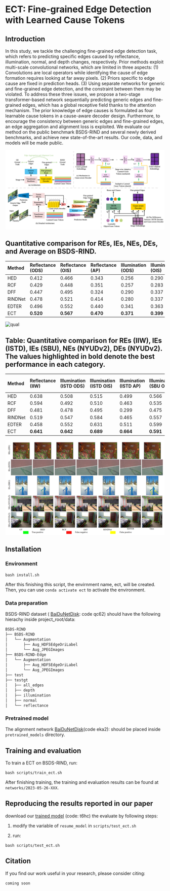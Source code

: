 <!--
 * @Author: daniel
 * @Date: 2022-05-19 22:27:52
 * @LastEditTime: 2023-08-07 07:48:57
 * @LastEditors: daniel
 * @Description: 
 * @FilePath: /Cerberus-main/readme.md
 * have a nice day
-->
# ECT: Fine-grained Edge Detection with Learned Cause Tokens





## Introduction

In this study, we tackle the challenging fine-grained edge detection task, which refers to predicting specific edges caused by reflectance, illumination, normal, and depth changes, respectively. Prior methods exploit multi-scale convolutional networks, which are limited in three aspects: (1) Convolutions are local operators while identifying the cause of edge formation requires looking at far away pixels. (2) Priors specific to edge cause are fixed in prediction heads. (3) Using separate networks for generic and fine-grained edge detection, and the constraint between them may be violated. To address these three issues, we propose a two-stage transformer-based network sequentially predicting generic edges and fine-grained edges, which has a global receptive field thanks to the attention mechanism. The prior knowledge
of edge causes is formulated as four learnable cause tokens in a cause-aware decoder design. Furthermore, to encourage the consistency between generic edges and fine-grained edges, an edge aggregation and alignment loss is exploited. We evaluate our method on the public benchmark BSDS-RIND and several newly derived benchmarks, and achieve new state-of-the-art results. Our code, data, and
models will be made public.

![main](imgs/main.png)



## Quantitative comparison for REs, IEs, NEs, DEs, and Average on BSDS-RIND.

| Method  | Reflectance (ODS) | Reflectance (OIS) | Reflectance (AP) | Illumination (ODS) | Illumination (OIS) | Illumination (AP) | Normal (ODS) | Normal (OIS) | Normal (AP) | Depth (ODS) | Depth (OIS) | Depth (AP) | Average (ODS) | Average (OIS) | Average (AP) |
| :------ | :---------------- | :---------------- | :--------------- | :----------------- | :----------------- | :---------------- | :----------- | :----------- | :---------- | :---------- | :---------- | :--------- | :------------ | :------------ | :----------- |
| HED     | 0.412             | 0.466             | 0.343            | 0.256              | 0.290              | 0.167             | 0.457        | 0.505        | 0.395       | 0.644       | 0.679       | 0.667      | 0.442         | 0.485         | 0.393        |
| RCF     | 0.429             | 0.448             | 0.351            | 0.257              | 0.283              | 0.173             | 0.444        | 0.503        | 0.362       | 0.648       | 0.679       | 0.659      | 0.445         | 0.478         | 0.386        |
| DFF     | 0.447             | 0.495             | 0.324            | 0.290              | 0.337              | 0.151             | 0.479        | 0.512        | 0.352       | 0.674       | 0.699       | 0.626      | 0.473         | 0.511         | 0.363        |
| RINDNet | 0.478             | 0.521             | 0.414            | 0.280              | 0.337              | 0.168             | 0.489        | 0.522        | 0.440       | 0.697       | 0.724       | 0.705      | 0.486         | 0.526         | 0.432        |
| EDTER   | 0.496             | 0.552             | 0.440            | 0.341              | 0.363              | 0.222             | 0.513        | 0.557        | 0.459       | **0.703**   | 0.733       | 0.695      | 0.513         | 0.551         | 0.454        |
| ECT     | **0.520**         | **0.567**         | **0.470**        | **0.371**          | **0.399**          | **0.318**         | **0.516**    | **0.558**    | **0.473**   | 0.699       | **0.734**   | **0.722**  | **0.526**     | **0.564**     | **0.496**    |




![qual](imgs/qualitative.png)











## Table: Quantitative comparison for REs (IIW), IEs (ISTD), IEs (SBU), NEs (NYUDv2), DEs (NYUDv2). The values highlighted in bold denote the best performance in each category.


| Method  | Reflectance (IIW) | Illumination (ISTD ODS) | Illumination (ISTD OIS) | Illumination (ISTD AP) | Illumination (SBU ODS) | Illumination (SBU OIS) | Illumination (SBU AP) | Normal (NYUDv2 ODS) | Normal (NYUDv2 OIS) | Normal (NYUDv2 AP) | Depth (NYUDv2 ODS) | Depth (NYUDv2 OIS) | Depth (NYUDv2 AP) |
| :------ | :---------------- | :---------------------- | :---------------------- | :--------------------- | :--------------------- | :--------------------- | :-------------------- | :------------------ | :------------------ | :----------------- | :----------------- | :----------------- | :---------------- |
| HED     | 0.638             | 0.508                   | 0.515                   | 0.499                  | 0.566                  | 0.618                  | 0.565                 | 0.332               | 0.342               | 0.149              | 0.360              | 0.376              | 0.185             |
| RCF     | 0.594             | 0.492                   | 0.510                   | 0.463                  | 0.535                  | 0.586                  | 0.510                 | 0.320               | 0.325               | 0.120              | 0.347              | 0.364              | 0.172             |
| DFF     | 0.481             | 0.478                   | 0.495                   | 0.299                  | 0.475                  | 0.483                  | 0.297                 | 0.271               | 0.272               | 0.081              | 0.340              | 0.348              | 0.142             |
| RINDNet | 0.519             | 0.547                   | 0.584                   | 0.465                  | 0.557                  | 0.595                  | 0.471                 | 0.333               | 0.337               | 0.156              | 0.357              | 0.369              | 0.175             |
| EDTER   | 0.458             | 0.552                   | 0.631                   | 0.511                  | 0.599                  | 0.651                  | 0.534                 | 0.333               | 0.340               | 0.131              | 0.349              | 0.360              | 0.170             |
| ECT    | **0.641**         | **0.642**               | **0.689**               | **0.664**              | **0.591**              | **0.656**              | **0.599**             | **0.343**           | **0.352**           | 0.146              | **0.369**          | **0.383**          | **0.197**         |



![qual](imgs/transferability_qualitative.png)

## Installation

### Environment 


```
bash install.sh
```
After this finishing this script, the envirnment name, ect, will be created. Then, you can use `conda activate ect` to activate the environment.

### Data preparation

BSDS-RIND dataset ( [BaiDuNetDisk](https://pan.baidu.com/s/1wrxQyqAJQG1adyk4RzGDmw): code qc62) should have the following hierachy inside project_root/data:


```
BSDS-RIND
├── BSDS-RIND
│   └── Augmentation
│       ├── Aug_HDF5EdgeOriLabel
│       └── Aug_JPEGImages
├── BSDS-RIND-Edge
│   └── Augmentation
│       ├── Aug_HDF5EdgeOriLabel
│       └── Aug_JPEGImages
├── test
├── testgt
│   ├── all_edges
│   ├── depth
│   ├── illumination
│   ├── normal
│   └── reflectance
```


### Pretrained model 

The alignment network [BaiDuNetDisk](https://pan.baidu.com/s/1K_HWsIJOoGrtcOmtcEj9wg)(code eka2): should be placed inside `pretrained_models` directory.



## Training and evaluation 


To train a ECT on BSDS-RIND, run: 

```
bash scripts/train_ect.sh

```

After finishing training, the training and evaluation results can be found at `networks/2023-05-26-XXX`. 


## Reproducing the results reported in our paper

download our [trained model](https://pan.baidu.com/s/1A4okqEcx8VxUE36QpNwupw) (code: t6hc) the evaluate by following steps: 
1. modify the variable of  `resume_model` in `scripts/test_ect.sh` 
<!-- 2. change the `from model.ECT import EdgeCerberusMultiClass`  to `from model.edge_model import EdgeCerberus` -->
2. run: 
```
bash scripts/test_ect.sh
```





<!-- after finishing training, the results is constructed as follows: -->
<!-- 
```
networks
├── 2023-05-26-XXX
    ├──XXX
        ├── eval_res.json
        ├── all_edges
        │   └── met
        ├── attention
        ├── depth
        │   ├── met
        │   ├── modelname-depth.jpg
        │   ├── nms
        │   └── nms-eval
        ├── eval_res.json
        ├── illumination
        │   ├── met
        │   ├── modelname-illumination.jpg
        │   ├── nms
        │   └── nms-eval
        ├── normal
        │   ├── met
        │   ├── modelname-normal.jpg
        │   ├── nms
        │   └── nms-eval
        └── reflectance
            ├── met
            ├── modelname-reflectance.jpg
            ├── nms
            └── nms-eval
    ├──checkpoints
        ├──ckpt_ep0XXX.pth.tar
        ................................................................
...
``` -->







## Citation

If you find our work useful in your research, please consider citing:

```
coming soon 
```